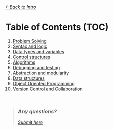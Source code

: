 *[&larr;Back to Intro](../00_Intro.md)*

# Table of Contents (TOC)

1. [Problem Solving](01_Problem-Solving.md)
2. [Syntax and logic](02_Syntax-and-logic.md)
3. [Data types and variables](03_Data-types-and-variables.md)
4. [Control structures](04_Control-structures.md)
5. [Algorithms](05_Algorithms.md)
6. [Debugging and testing](06_Debugging-and-testing.md)
7. [Abstraction and modularity](07_Abstraction-and-modularity.md)
8. [Data structures](08_Data-structures.md)
9. [Object Oriented Programming](09_Object-Oriented-Programming.md)
10. [Version Control and Collaboration](10_Version-Control-and-Collaboration.md)


&nbsp;

> ### *Any questions?*
> *[Submit here](https://github.com/bjafl-sps/PROG-101/discussions/new?category=q-a&labels=question%20about%20course%20material&title=%23INSERT_TITLE%23%20(from%2000_Intro.md))*